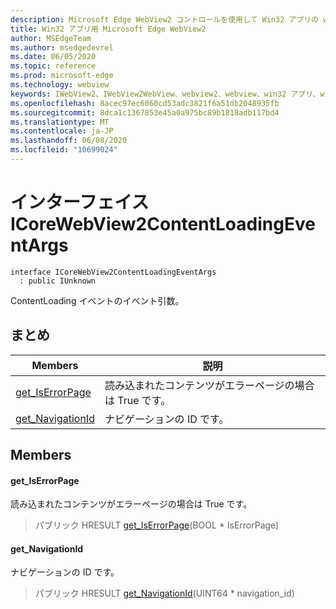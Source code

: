 ```yaml
---
description: Microsoft Edge WebView2 コントロールを使用して Win32 アプリの web コンテンツをホストする
title: Win32 アプリ用 Microsoft Edge WebView2
author: MSEdgeTeam
ms.author: msedgedevrel
ms.date: 06/05/2020
ms.topic: reference
ms.prod: microsoft-edge
ms.technology: webview
keywords: IWebView2、IWebView2WebView、webview2、webview、win32 アプリ、win32、edge、ICoreWebView2、ICoreWebView2Controller、browser control、edge html
ms.openlocfilehash: 8acec97ec6060cd53adc3821f6a51db2048935fb
ms.sourcegitcommit: 8dca1c1367853e45a0a975bc89b1818adb117bd4
ms.translationtype: MT
ms.contentlocale: ja-JP
ms.lasthandoff: 06/08/2020
ms.locfileid: "10699024"
---
```

# インターフェイス ICoreWebView2ContentLoadingEventArgs 

```
interface ICoreWebView2ContentLoadingEventArgs
  : public IUnknown
```

ContentLoading イベントのイベント引数。

## まとめ

 Members                        | 説明
--------------------------------|---------------------------------------------
[get_IsErrorPage](#get_iserrorpage) | 読み込まれたコンテンツがエラーページの場合は True です。
[get_NavigationId](#get_navigationid) | ナビゲーションの ID です。

## Members

#### get_IsErrorPage 

読み込まれたコンテンツがエラーページの場合は True です。

> パブリック HRESULT [get_IsErrorPage](#get_iserrorpage)(BOOL * IsErrorPage)

#### get_NavigationId 

ナビゲーションの ID です。

> パブリック HRESULT [get_NavigationId](#get_navigationid)(UINT64 * navigation_id)

